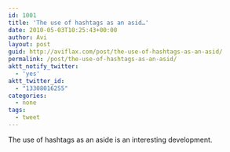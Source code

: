 ```yaml
---
id: 1001
title: 'The use of hashtags as an asid…'
date: 2010-05-03T10:25:43+00:00
author: Avi
layout: post
guid: http://aviflax.com/post/the-use-of-hashtags-as-an-asid/
permalink: /post/the-use-of-hashtags-as-an-asid/
aktt_notify_twitter:
  - 'yes'
aktt_twitter_id:
  - "13308016255"
categories:
  - none
tags:
  - tweet
---
```

The use of hashtags as an aside is an interesting development.